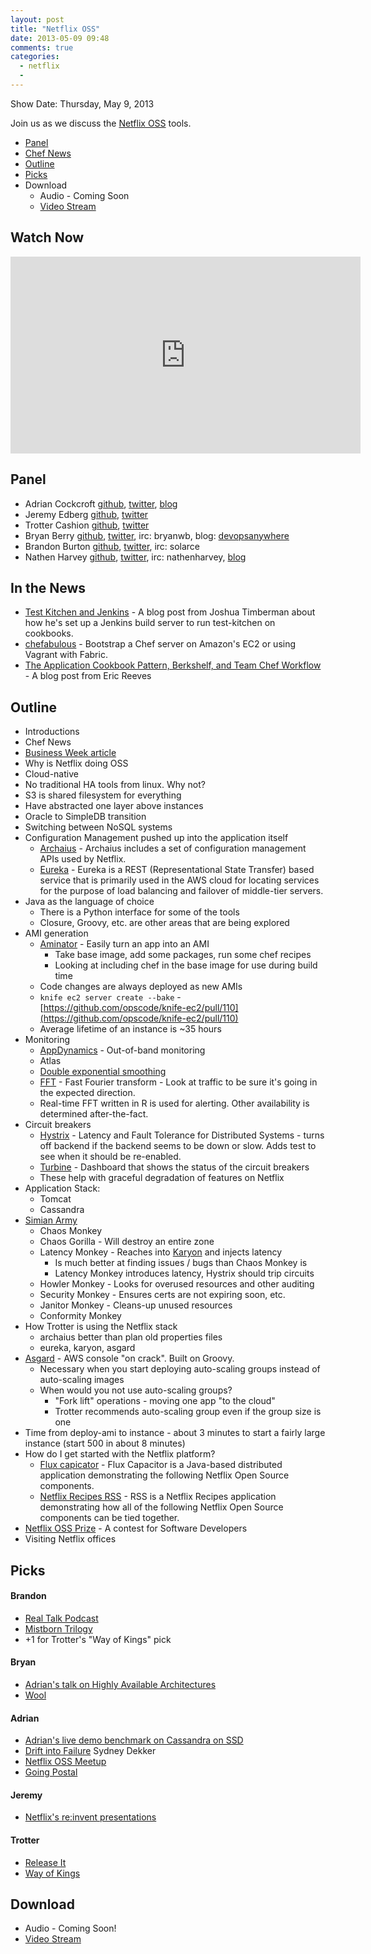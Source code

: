 ```yaml
---
layout: post
title: "Netflix OSS"
date: 2013-05-09 09:48
comments: true
categories: 
  - netflix
  - 
---
```

Show Date:  Thursday, May 9, 2013

Join us as we discuss the [Netflix OSS](http://netflix.github.io/#repo) tools.

* [Panel](http://foodfightshow.org/2013/05/netflix-oss.html#panel)
* [Chef News](http://foodfightshow.org/2013/05/netflix-oss.html#news)
* [Outline](http://foodfightshow.org/2013/05/netflix-oss.html#outline)
* [Picks](http://foodfightshow.org/2013/05/netflix-oss.html#picks)
* Download
  * Audio - Coming Soon
  * [Video Stream](http://www.youtube.com/watch?v=A69uTnfQgB8)


Watch Now
--------

<iframe width="560" height="315" src="http://www.youtube.com/embed/A69uTnfQgB8" frameborder="0" allowfullscreen></iframe>

<!-- more -->

Panel<a name="panel"></a>
-----

* Adrian Cockcroft [github](http://github.com/adrianco), [twitter](http://twitter.com/adrianco), [blog](http://perfcap.blogspot.com)
* Jeremy Edberg [github](https://github.com/jedberg), [twitter](https://twitter.com/jedberg)
* Trotter Cashion [github](https://github.com/trotter), [twitter](https://twitter.com/cashion)
* Bryan Berry [github](http://github.com/bryanwb), [twitter](http://twitter.com/bryanwb), irc: bryanwb, blog: [devopsanywhere](http://devopsanywhere.blogspot.com)
* Brandon Burton [github](http://github.com/solarce), [twitter](http://twitter.com/solarce), irc: solarce
* Nathen Harvey [github](http://github.com/nathenharvey), [twitter](http://twitter.com/nathenharvey), irc: nathenharvey, [blog](http://nathenharvey.com)

In the News<a name="news"></a>
-----------

* [Test Kitchen and Jenkins](http://jtimberman.housepub.org/blog/2013/05/08/test-kitchen-and-jenkins/) - A blog post from Joshua Timberman about how he's set up a Jenkins build server to run test-kitchen on cookbooks.
* [chefabulous](https://github.com/scalp42/chefabulous) - Bootstrap a Chef server on Amazon's EC2 or using Vagrant with Fabric.
* [The Application Cookbook Pattern, Berkshelf, and Team Chef Workflow](http://alluvium.com/blog/2013/05/03/the-application-cookbook-pattern-berkshelf-and-team-chef-workflow/) - A blog post from Eric Reeves


Outline<a name="outline"></a>
-------

* Introductions
* Chef News
* [Business Week article](http://www.businessweek.com/articles/2013-05-09/netflix-reed-hastings-survive-missteps-to-join-silicon-valleys-elite)
* Why is Netflix doing OSS
* Cloud-native
* No traditional HA tools from linux.  Why not?
* S3 is shared filesystem for everything
* Have abstracted one layer above instances
* Oracle to SimpleDB transition
* Switching between NoSQL systems
* Configuration Management pushed up into the application itself
  * [Archaius](https://github.com/Netflix/archaius) - Archaius includes a set of configuration management APIs used by Netflix.
  * [Eureka](https://github.com/Netflix/eureka) - Eureka is a REST (Representational State Transfer) based service that is primarily used in the AWS cloud for locating services for the purpose of load balancing and failover of middle-tier servers.
* Java as the language of choice
  * There is a Python interface for some of the tools
  * Closure, Groovy, etc. are other areas that are being explored
* AMI generation
  * [Aminator](https://github.com/Netflix/aminator) - Easily turn an app into an AMI
    * Take base image, add some packages, run some chef recipes
    * Looking at including chef in the base image for use during build time
  * Code changes are always deployed as new AMIs
  * `knife ec2 server create --bake` - [https://github.com/opscode/knife-ec2/pull/110](https://github.com/opscode/knife-ec2/pull/110)
  * Average lifetime of an instance is ~35 hours
* Monitoring
  * [AppDynamics](http://www.appdynamics.com/) - Out-of-band monitoring
  * Atlas
  * [Double exponential smoothing](http://en.wikipedia.org/wiki/Exponential_smoothing)
  * [FFT](http://en.wikipedia.org/wiki/Fast_Fourier_transform) - Fast Fourier transform - Look at traffic to be sure it's going in the expected direction.
  * Real-time FFT written in R is used for alerting.  Other availability is determined after-the-fact.
* Circuit breakers
  * [Hystrix](https://github.com/Netflix/Hystrix) - Latency and Fault Tolerance for Distributed Systems - turns off backend if the backend seems to be down or slow.  Adds test to see when it should be re-enabled.
  * [Turbine](https://github.com/Netflix/Turbine) - Dashboard that shows the status of the circuit breakers
  * These help with graceful degradation of features on Netflix
* Application Stack:
  * Tomcat
  * Cassandra
* [Simian Army](https://github.com/Netflix/SimianArmy)
  * Chaos Monkey
  * Chaos Gorilla - Will destroy an entire zone
  * Latency Monkey - Reaches into [Karyon](https://github.com/Netflix/karyon) and injects latency
    * Is much better at finding issues / bugs than Chaos Monkey is
    * Latency Monkey introduces latency, Hystrix should trip circuits
  * Howler Monkey - Looks for overused resources and other auditing
  * Security Monkey - Ensures certs are not expiring soon, etc.
  * Janitor Monkey - Cleans-up unused resources
  * Conformity Monkey
* How Trotter is using the Netflix stack
  * archaius better than plan old properties files
  * eureka, karyon, asgard
* [Asgard](https://github.com/Netflix/asgard) - AWS console "on crack".  Built on Groovy.
  * Necessary when you start deploying auto-scaling groups instead of auto-scaling images
  * When would you not use auto-scaling groups?
    * "Fork lift" operations - moving one app "to the cloud"
    * Trotter recommends auto-scaling group even if the group size is one
* Time from deploy-ami to instance - about 3 minutes to start a fairly large instance (start 500 in about 8 minutes)
* How do I get started with the Netflix platform?
  * [Flux capicator](https://github.com/cfregly/fluxcapacitor) - Flux Capacitor is a Java-based distributed application demonstrating the following Netflix Open Source components.
  * [Netflix Recipes RSS](https://github.com/Netflix/recipes-rss) - RSS is a Netflix Recipes application demonstrating how all of the following Netflix Open Source components can be tied together.
* [Netflix OSS Prize](https://github.com/Netflix/Cloud-Prize) - A contest for Software Developers
* Visiting Netflix offices


Picks<a name="picks"></a>
-----
#### Brandon

* [Real Talk Podcast](http://realtalk.io/)
* [Mistborn Trilogy](http://www.amazon.com/Mistborn-Trilogy-Boxed-Hero-Ascension/dp/076536543X)
* +1 for Trotter's "Way of Kings" pick


#### Bryan

* [Adrian's talk on Highly Available Architectures](http://www.youtube.com/watch?v=dekV3Oq7pH8)
* [Wool](http://www.amazon.com/Wool-Hugh-Howey/dp/1476733953)

#### Adrian

* [Adrian's live demo benchmark on Cassandra on SSD](http://www.youtube.com/watch?v=Wo-zkUH1R8A&feature=youtu.be)
* [Drift into Failure](http://www.amazon.com/Drift-into-Failure-Sidney-Dekker/dp/1409422216) Sydney Dekker
* [Netflix OSS Meetup](http://www.meetup.com/Netflix-Open-Source-Platform/)
* [Going Postal](http://movies.netflix.com/WiMovie/Going_Postal/70258570)

#### Jeremy

* [Netflix's re:invent presentations](http://techblog.netflix.com/2012/12/videos-of-netflix-talks-at-aws-reinvent.html)

#### Trotter

* [Release It](http://pragprog.com/book/mnee/release-it)
* [Way of Kings](http://www.amazon.com/Way-Kings-Stormlight-Archive/dp/0765365278)

Download
--------
* Audio - Coming Soon!
* [Video Stream](http://www.youtube.com/watch?v=A69uTnfQgB8)

